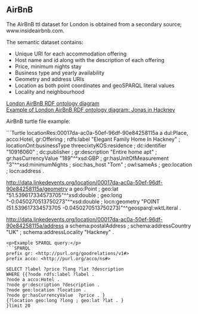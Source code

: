 
AirBnB
-------
<p>The AirBnB ttl dataset for London is obtained from a secondary source; www.insideairbnb.com.</p>
<p>The semantic dataset contains:<p>
<ul>
<li>Unique URI for each accommodation offering</li>
<li>Host name and id along with the description of each offering</li>
<li>Price, minimum nights stay</li>
<li>Business type and yearly availability</li>
<li>Geometry and address URIs</li>
<li>Location as both point coordinates and geoSPARQL literal values</li>
<li>Locality and neighbourhood</li>
</ul>

[London AirBnB RDF ontology diagram](https://github.com/3cixty/knowledgebase/blob/master/documentation/London/airBnB_rdfDiagram.svg)</br>
[Example of London AirBnB RDF ontology diagram: Jonas in Hackney](https://github.com/3cixty/knowledgebase/blob/master/documentation/London/airBnbExample_rdfDiagram.svg)
<p>AirBnB turtle file example:</p>
```Turtle
locationRes:00017da-ac0a-50ef-96df-90e84258115a a dul:Place,
        acco:Hotel,
        gr:Offering ;
    rdfs:label "Elegant Family Home In Hackney" ;
    locationOnt:businessType threecixtyKOS:residence ;
    dc:identifier "10916060" ;
    dc:publisher <https://www.airbnb.com> ;
    gr:description "Entire home apt" ;
    gr:hasCurrencyValue "189"^^xsd:GBP ;
    gr:hasUnitOfMeasurement "3"^^xsd:minimumNights ;
    sioc:has_host "Tom" ;
    owl:sameAs <http://www.airbnb.co.uk/rooms/10916060> ;
    geo:location <http://data.linkedevents.org/location/00017da-ac0a-50ef-96df-90e84258115a/geometry> ;
    locn:address <http://data.linkedevents.org/location/00017da-ac0a-50ef-96df-90e84258115a/address> .
    
<http://data.linkedevents.org/location/00017da-ac0a-50ef-96df-90e84258115a/geometry> a geo:Point ;
    geo:lat "51.539617334573705"^^xsd:double ;
    geo:long "-0.0450270513750273"^^xsd:double ;
    locn:geometry "POINT (51.539617334573705 -0.0450270513750273)"^^geosparql:wktLiteral .
    
<http://data.linkedevents.org/location/00017da-ac0a-50ef-96df-90e84258115a/address> a schema:postalAddress ;
    schema:addressCountry "UK" ;
    schema:addressLocality "Hackney" .
```
<p>Example SPARQL query:</p>
```SPARQL
prefix gr: <http://purl.org/goodrelations/v1#> 
prefix acco: <http://purl.org/acco/ns#> 

SELECT ?label ?price ?long ?lat ?description
WHERE {{?node rdfs:label ?label .
?node a acco:Hotel . 
?node gr:description ?description . 
?node geo:location ?location .
?node gr:hasCurrencyValue  ?price . }
{?location geo:long ?long ; geo:lat ?lat . }
}limit 20
```
</br>
